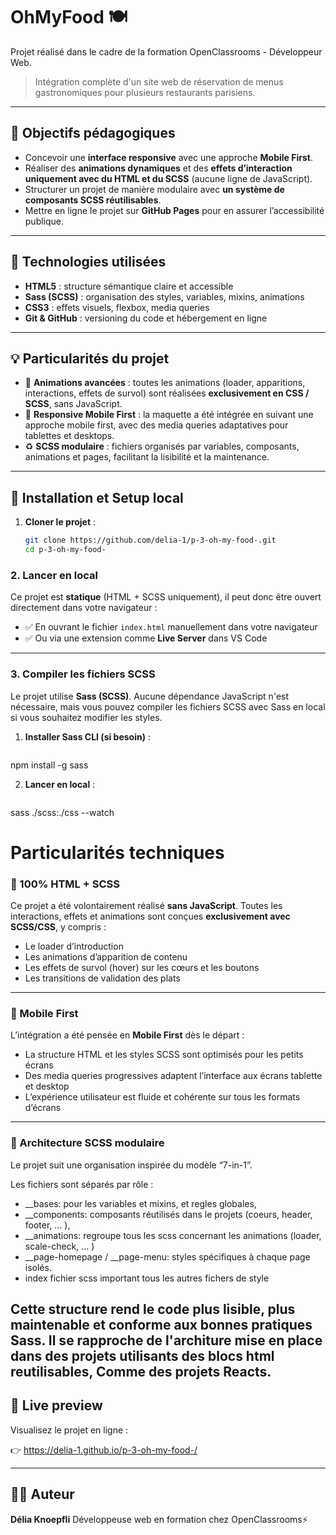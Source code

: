# OhMyFood 🍽️

Projet réalisé dans le cadre de la formation OpenClassrooms - Développeur Web.

> Intégration complète d'un site web de réservation de menus gastronomiques pour plusieurs restaurants parisiens.

---

## 🎯 Objectifs pédagogiques

- Concevoir une **interface responsive** avec une approche **Mobile First**.
- Réaliser des **animations dynamiques** et des **effets d’interaction uniquement avec du HTML et du SCSS** (aucune ligne de JavaScript).
- Structurer un projet de manière modulaire avec **un système de composants SCSS réutilisables**.
- Mettre en ligne le projet sur **GitHub Pages** pour en assurer l’accessibilité publique.

---

## 🧰 Technologies utilisées

- **HTML5** : structure sémantique claire et accessible
- **Sass (SCSS)** : organisation des styles, variables, mixins, animations
- **CSS3** : effets visuels, flexbox, media queries
- **Git & GitHub** : versioning du code et hébergement en ligne

---

## 💡 Particularités du projet

- 💅 **Animations avancées** : toutes les animations (loader, apparitions, interactions, effets de survol) sont réalisées **exclusivement en CSS / SCSS**, sans JavaScript.
- 📱 **Responsive Mobile First** : la maquette a été intégrée en suivant une approche mobile first, avec des media queries adaptatives pour tablettes et desktops.
- ♻️ **SCSS modulaire** : fichiers organisés par variables, composants, animations et pages, facilitant la lisibilité et la maintenance.

---

## 🚀 Installation et Setup local

1. **Cloner le projet** :
   ```bash
   git clone https://github.com/delia-1/p-3-oh-my-food-.git
   cd p-3-oh-my-food-

### 2. Lancer en local

Ce projet est **statique** (HTML + SCSS uniquement), il peut donc être ouvert directement dans votre navigateur :

- ✅ En ouvrant le fichier `index.html` manuellement dans votre navigateur
- ✅ Ou via une extension comme **Live Server** dans VS Code

---

### 3. Compiler les fichiers SCSS

Le projet utilise **Sass (SCSS)**.
Aucune dépendance JavaScript n'est nécessaire, mais vous pouvez compiler les fichiers SCSS avec Sass en local si vous souhaitez modifier les styles.

1. **Installer Sass CLI (si besoin)** :
   ```bash
npm install -g sass

2. **Lancer en local** :
   ```bash
sass ./scss:./css --watch


#  Particularités techniques

### 🔁 100% HTML + SCSS

Ce projet a été volontairement réalisé **sans JavaScript**.
Toutes les interactions, effets et animations sont conçues **exclusivement avec SCSS/CSS**, y compris :

- Le loader d’introduction
- Les animations d’apparition de contenu
- Les effets de survol (hover) sur les cœurs et les boutons
- Les transitions de validation des plats

---

### 📱 Mobile First

L’intégration a été pensée en **Mobile First** dès le départ :

- La structure HTML et les styles SCSS sont optimisés pour les petits écrans
- Des media queries progressives adaptent l’interface aux écrans tablette et desktop
- L’expérience utilisateur est fluide et cohérente sur tous les formats d’écrans

---

### 🧩 Architecture SCSS modulaire

Le projet suit une organisation inspirée du modèle “7-in-1”.

Les fichiers sont séparés par rôle :
- __bases: pour les variables et mixins, et regles globales,
- __components: composants réutilisés dans le projets (coeurs, header, footer, ... ),
- __animations: regroupe tous les scss concernant les animations (loader, scale-check, ... )
- __page-homepage / __page-menu: styles spécifiques à chaque page isolés.
- index fichier scss important tous les autres fichers de style


Cette structure rend le code plus lisible,
plus maintenable et conforme aux bonnes pratiques Sass.
Il se rapproche de l'architure mise en place dans des projets utilisants des blocs html reutilisables,
Comme des projets Reacts.
---

## 🔗 Live preview

Visualisez le projet en ligne :

👉 https://delia-1.github.io/p-3-oh-my-food-/

---

## 👩‍💻 Auteur

**Délia Knoepfli**
Développeuse web en formation chez OpenClassrooms⚡
